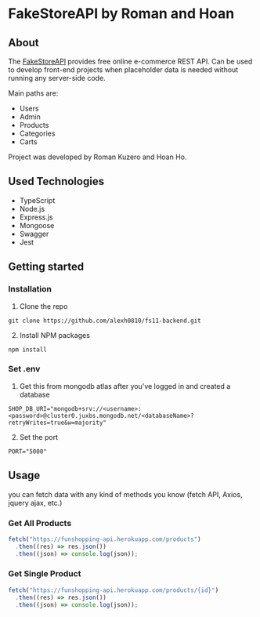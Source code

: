 # FakeStoreAPI by Roman and Hoan
## About
The [FakeStoreAPI](https://funshopping-api.herokuapp.com/api-docs/) provides free online e-commerce REST API. Can be used to develop front-end projects when placeholder data is needed without running any server-side code. 

Main paths are: 
- Users
- Admin
- Products
- Categories
- Carts

Project was developed by Roman Kuzero and Hoan Ho.

## Used Technologies
- TypeScript
- Node.js
- Express.js
- Mongoose
- Swagger
- Jest

## Getting started
### Installation
1. Clone the repo
```
git clone https://github.com/alexh0810/fs11-backend.git
```
2. Install NPM packages
```
npm install
```
### Set .env
1. Get this from mongodb atlas after you've logged in and created a database
```
SHOP_DB_URI="mongodb+srv://<username>:<password>@cluster0.juxbs.mongodb.net/<databaseName>?retryWrites=true&w=majority"
```
2. Set the port
```
PORT="5000"
```

## Usage
you can fetch data with any kind of methods you know (fetch API, Axios, jquery ajax, etc.)
### Get All Products
```js
fetch("https://funshopping-api.herokuapp.com/products")
  .then((res) => res.json())
  .then((json) => console.log(json));
```
### Get Single Product
```js
fetch("https://funshopping-api.herokuapp.com/products/{id}")
  .then((res) => res.json())
  .then((json) => console.log(json));
```
